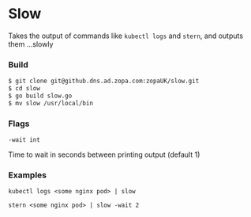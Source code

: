 # Slow
Takes the output of commands like `kubectl logs` and `stern`, and outputs them ...slowly

### Build
```sh
$ git clone git@github.dns.ad.zopa.com:zopaUK/slow.git
$ cd slow
$ go build slow.go
$ mv slow /usr/local/bin
```
### Flags
`-wait int`

Time to wait in seconds between printing output (default 1)
### Examples
`kubectl logs <some nginx pod> | slow`

`stern <some nginx pod> | slow -wait 2`
